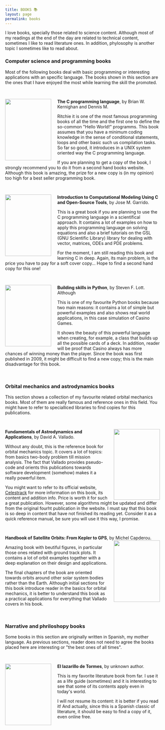 ```yaml
---
title: BOOKS 📚
layout: page
permalink: books
---
```


I love books, specially those related to science content. Although most of my
readings at the end of the day are related to technical content, sometimes I
like to read literature ones. In addition, phylosophy is another topic I
sometimes like to read about.

### Computer science and programming books

Most of the following books deal with basic programming or interesting
applications with an specific language. The books shown in this section are the
ones that I have enjoyed the most while learning the skill the promoted.

<br>

<!-- THE C PROGRAMMING LANGUAGE -->
<img class="imgleft" align="left" src="{{ site.url}}/resources/books/c_book.jpg"
style="width:150px; height:200px; margin-right: 20px">
**The C programming language**, by Brian W. Kernighan and Dennis M.

Ritchie it is one of the most famous programming books of all the time and the
first one to define the so-common "Hello World!" programms. This book assumes
that you have a minimum coding knowledge in the sense of conditional statements,
loops and other basic such us compilation tasks. So far so good, it introduces
in a UNIX system oriented way the C programming language.

If you are planning to get a copy of the book, I strongly recommend you to do it
from a second hand books website. Although this book is amazing, the prize for a
new copy is (in my opinion) too high for a best seller programming book.

<br>

<!-- COMPUTATIONAL MODELING USING C -->
<img class="imgleft" align="left" src="{{
site.url}}/resources/books/c_computational.jpg" style="width:150px;
height:200px; margin-right: 20px">
**Introduction to Computational Modeling Using C and Open-Source Tools**, by
Jose M. Garrido.

This is a great book if you are planning to use the C programming language in a
scientifical approach. It contains a lot of examples on how to apply this
programming language on solving equations and also a brief tutorials on the GSL
(GNU Scientific Library) library for dealing with vector, matrices, ODEs and PDE
problems.

For the moment, I am still reading this book and learning C in deep. Again, its
main problem, is the price you have to pay for a soft cover copy... Hope to find
a second hand copy for this one!

<br>

<!-- BUILDING PYTHON SKILLS -->
<img class="imgleft" align="left" src="{{
site.url}}/resources/books/python_skills.jpg" style="width:150px; height:200px;
margin-right: 20px">
**Building skills in Python**, by Steven F. Lott. Although 

This is one of my favourite Python books because two main reasons: it contains a
lot of simple but powerful examples and also shows real world applications, in
this case simulation of Casino Games.

It shows the beauty of this powerful language when creating, for example, a
class that builds up all the possible cards of a deck. In addition, reader will
be proof that Casino always has more chances of winning money than the player.
Since the book was first published in 2009, it might be difficult to find a new
copy; this is the main disadvantage for this book.

<br>


<!-- ORBITAL MECHANICS BOOKS SECTION -->
### Orbital mechanics and astrodynamics books

This section shows a collection of my favourite related orbital mechanics books.
Most of them are really famous and reference ones in this field. You might have
to refer to specialliced libraries to find copies for this publications.

<br>

<!-- Fundamentals of astrodynamics -->
<img class="imgleft" align="right" src="{{
site.url}}/resources/books/fundamentals_astrodynamics.jpg" style="width:150px;
height:230px; margin-left: 20px">
**Fundamentals of Astrodynamics and Applications**, by David A. Vallado.

Without any doubt, this is the reference book for orbital mechanics topic. It
covers a lot of topics: from basics two-body problem till mission analysis. The
fact that Vallado provides pseudo-code and orients this publications towards
software development (somehow) makes it a really powerful item.

You might want to refer to its official website,
[Celestrack](https://celestrak.com/) for more information on this book, its
content and addition info. Price is worth it for such a great publication.
However, some algorithms might be updated and differ from the original fourht
publication in the website. I must say that this book is so deep in content that
have not finished its reading yet. Consider it as a quick reference manual, be
sure you will use it this way, I promise.

<br>

<!-- Handbook of Satellite Orbits: From Kepler to GPS -->
**Handbook of Satellite Orbits: From Kepler to GPS**, by Michel Capderou.
<img class="imgleft" align="right" src="{{
site.url}}/resources/books/handbook_orbits.jpg" style="width:150px;
height:200px; margin-left: 20px">

Amazing book with beutiful figures, in particular those ones related with ground
track plots. It contains a lot of orbit examples together with a deep
explanation on their design and applications.

The final chapters of the book are oriented towards orbits around other solar
system bodies rather than the Earth. Although initial sections for this book
introduce reader in the basics for orbital mechanics, it is better to understand
this book as a practical applications for everything that Vallado covers in his
book.

<br>

<!-- LITERATURE AND NARRATIVE BOOKS -->
### Narrative and phriloshopy books

Some books in this section are originally written in Spanish, my mother
language. As previous sections, reader does not need to agree the books placed
here are interesting or "the best ones of all times".

<br>

<!-- El lazarillo de Tormes -->
**El lazarillo de Tormes**, by unknown author.
<img class="imgleft" align="left" src="{{
site.url}}/resources/books/lazarillo.jpg" style="width:150px;
height:200px; margin-right: 20px">

This is my favorite literature book from far. I use it as a life guide
(sometimes) and it is interesting to see that some of its contents apply even in
today's world.

I will not resume its content: it is better if you read it! And actually, since
this is a Spanish classic of literature, it should be easy to find a copy of it,
even online free.
